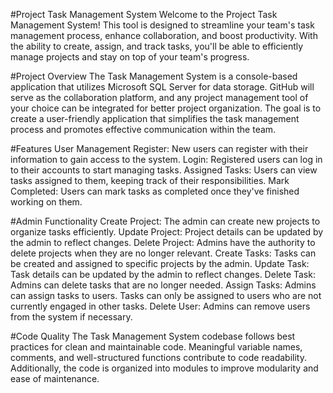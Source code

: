 #Project Task Management System
Welcome to the Project Task Management System! This tool is designed to streamline your team's task management process,
enhance collaboration, and boost productivity. With the ability to create, assign, and track tasks, 
you'll be able to efficiently manage projects and stay on top of your team's progress.

#Project Overview
The Task Management System is a console-based application that utilizes Microsoft SQL Server for data storage.
GitHub will serve as the collaboration platform, and any project management tool of your choice can be integrated for better project organization.
The goal is to create a user-friendly application that simplifies the task management process and promotes effective communication within the team.


#Features
User Management
Register: New users can register with their information to gain access to the system.
Login: Registered users can log in to their accounts to start managing tasks.
Assigned Tasks: Users can view tasks assigned to them, keeping track of their responsibilities.
Mark Completed: Users can mark tasks as completed once they've finished working on them.

#Admin Functionality
Create Project: The admin can create new projects to organize tasks efficiently.
Update Project: Project details can be updated by the admin to reflect changes.
Delete Project: Admins have the authority to delete projects when they are no longer relevant.
Create Tasks: Tasks can be created and assigned to specific projects by the admin.
Update Task: Task details can be updated by the admin to reflect changes.
Delete Task: Admins can delete tasks that are no longer needed.
Assign Tasks: Admins can assign tasks to users. Tasks can only be assigned to users who are not currently engaged in other tasks.
Delete User: Admins can remove users from the system if necessary.

#Code Quality
The Task Management System codebase follows best practices for clean and maintainable code.
Meaningful variable names, comments, and well-structured functions contribute to code readability. Additionally, 
the code is organized into modules to improve modularity and ease of maintenance.
